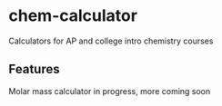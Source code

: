 # chem-calculator
Calculators for AP and college intro chemistry courses

## Features

Molar mass calculator in progress, more coming soon
